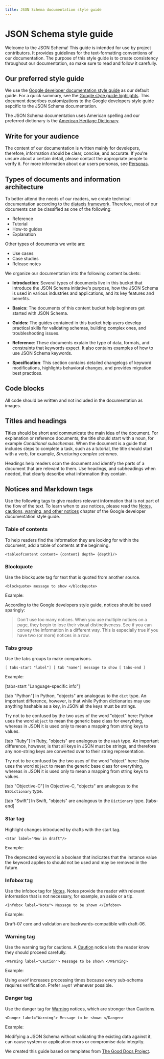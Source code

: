 ```yaml
---
title: JSON Schema documentation style guide
---
```


# JSON Schema style guide

Welcome to the JSON Schema! This guide is intended for use by project contributors. It provides guidelines for the text-formatting conventions of our documentation. The purpose of this style guide is to create consistency throughout our documentation, so make sure to read and follow it carefully.

## Our preferred style guide 

We use the [Google developer documentation style guide](https://developers.google.com/style) as our default guide. For a quick summary, see the [Google style guide highlights](https://developers.google.com/style/highlights). This document describes customizations to the Google developers style guide sepcific to the JSON Schema documentation. 

The JSON Schema documentation uses American spelling and our preferred dictionary is the
[American Heritage Dictionary](https://ahdictionary.com/). 

## Write for your audience

The content of our documentation is written mainly for develepers, therefore, information should be clear, concise, and accurate. If you're unsure about a certain detail, please contact the appropriate people to verify it. For more information about our users personas, see [Personas](https://github.com/json-schema-org/community/issues/336#personas). 

## Types of documents and information architecture

To better attend the needs of our readers, we create technical documentation according to the [diataxis framework](https://diataxis.fr/). Therefore, most of our documents can be classified as one of the following:

- Reference
- Tutorial
- How-to guides
- Explanation

Other types of documents we write are:

- Use cases
- Case studies
- Release notes

We organize our documentation into the following content buckets:

- **Introduction**: Several types of documents live in this bucket that introduce the JSON Schema initiative's purpose, how the JSON Schema is used in various industries and applications, and its key features and benefits.
   
- **Basics**: The documents of this content bucket help beginners get started with JSON Schema. 
  
- **Guides**: The guides contained in this bucket help users develop practical skills for validating schemas, building complex ones, and troubleshooting issues. 
  
- **Reference**: These documents explain the type of data, formats, and constraints that keywords expect. It also contains examples of how to use JSON Schema keywords.
  
- **Specification**: This section contains detailed changelogs of keyword modifications, highlights behavioral changes, and provides migration best practices.  
 

## Code blocks

All code should be written and not included in the documentation as images. 

## Titles and headings 

Titles should be short and communicate the main idea of the document. For explanation or reference documents, the title should start with a noun, for example _Conditional subschemas_. When the document is a guide that includes steps to complete a task, such as a tutorial, the title should start with a verb, for example, _Structuring complex schemas_. 

Headings help readers scan the document and identify the parts of a document that are relevant to them. Use headings, and subheadings when needed, that clearly describe what information they contain. 

## Notices and Markdown tags

Use the following tags to give readers relevant information that is not part of the flow of the text. To learn when to use notices, please read the [Notes, cautions, warning, and other notices](https://developers.google.com/style/notices) chapter of the Google developer documentation style guide. 

### Table of contents

To help readers find the information they are looking for within the document, add a table of contents at the beginning. 

`<tableofcontent content= {content} depth= {depth}/>`

### Blockquote

Use the blockquote tag for text that is quoted from another source. 

`<blockquote> message to show </blockquote>`

Example: 

According to the Google developers style guide, notices should be used sparingly:

<blockquote> 
 Don't use too many notices. When you use multiple notices on a page, they begin to lose their visual distinctiveness. See if you can convey the information in a different way. This is especially true if you have two (or more) notices in a row.
 </blockquote>

### Tabs group

Use the tabs groups to make comparisons. 

`[ tabs-start "label"]
[ tab "name"]
message to show
[ tabs-end ]`

Example:

[tabs-start "Language-specific info"]

[tab "Python"]
In Python, "objects" are analogous to the `dict` type.  An
important difference, however, is that while Python dictionaries
may use anything hashable as a key, in JSON all the keys
must be strings.

Try not to be confused by the two uses of the word "object" here:
Python uses the word `object` to mean the generic base class for
everything, whereas in JSON it is used only to mean a mapping from
string keys to values.

[tab "Ruby"]
In Ruby, "objects" are analogous to the `Hash` type. An important
difference, however, is that all keys in JSON must be strings, and therefore
any non-string keys are converted over to their string representation.

Try not to be confused by the two uses of the word "object" here:
Ruby uses the word `Object` to mean the generic base class for
everything, whereas in JSON it is used only to mean a mapping from
string keys to values.

[tab "Objective-C"]
In Objective-C, "objects" are analogous to the `NSDictionary` type.

[tab "Swift"]
In Swift, "objects" are analogous to the `Dictionary` type.
[tabs-end]

### Star tag

Highlight changes introduced by drafts with the start tag.

`<Star label="New in draft"/>`

Example:

<Star label= "New in draft 2019-09"/>

The deprecated keyword is a boolean that indicates that the instance value the keyword applies to should not be used and may be removed in the future.

### Infobox tag

Use the infobox tag for [Notes](https://developers.google.com/style/notices). Notes provide the reader with relevant information that is not necessary, for example, an aside or a tip. 

`<Infobox label="Note"> Message to be shown </Infobox>`

Example:

<Infobox label="Note"> Draft-07 core and validation are backwards-compatible with draft-06. </Infobox>

### Warning tag

Use the warning tag for cautions. A [Caution](https://developers.google.com/style/notices) notice lets the reader know they should proceed carefully. 

`<Warning label="Caution"> Message to be shown </Warning>`

Example:

<Infobox label="Caution"> Using `oneOf` increases processing times because every sub-schema requires verification. Prefer `anyOf` whenever possible.<Infobox>

### Danger tag

Use the danger tag for [Warning](https://developers.google.com/style/notices) notices, which are stronger than Cautions.  

`<Danger label="Warning"> Message to be shown </Danger>`

Example:

<Danger label="Warning"> Modifying a JSON Schema without validating the existing data against it, can cause system or application errors or compromise data integrity. <Infobox>

We created this guide based on templates from [The Good Docs Project](https://www.thegooddocsproject.dev/).